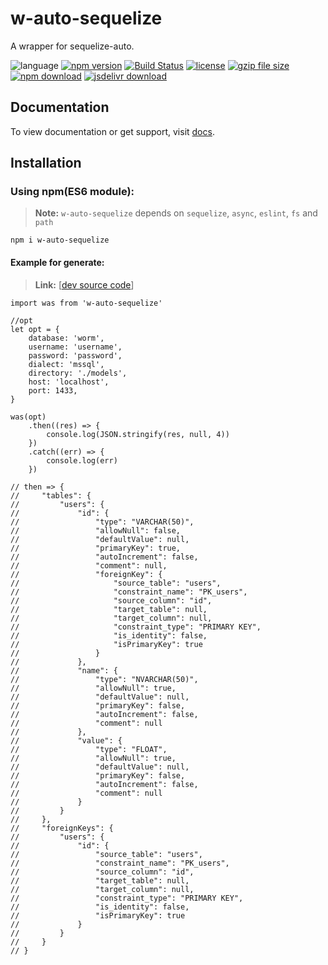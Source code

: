 # w-auto-sequelize
A wrapper for sequelize-auto.

![language](https://img.shields.io/badge/language-JavaScript-orange.svg) 
[![npm version](http://img.shields.io/npm/v/w-auto-sequelize.svg?style=flat)](https://npmjs.org/package/w-auto-sequelize) 
[![Build Status](https://travis-ci.org/yuda-lyu/w-auto-sequelize.svg?branch=master)](https://travis-ci.org/yuda-lyu/w-auto-sequelize) 
[![license](https://img.shields.io/npm/l/w-auto-sequelize.svg?style=flat)](https://npmjs.org/package/w-auto-sequelize) 
[![gzip file size](http://img.badgesize.io/yuda-lyu/w-auto-sequelize/master/dist/w-auto-sequelize.umd.js.svg?compression=gzip)](https://github.com/yuda-lyu/w-auto-sequelize)
[![npm download](https://img.shields.io/npm/dt/w-auto-sequelize.svg)](https://npmjs.org/package/w-auto-sequelize) 
[![jsdelivr download](https://img.shields.io/jsdelivr/npm/hm/w-auto-sequelize.svg)](https://www.jsdelivr.com/package/npm/w-auto-sequelize)

## Documentation
To view documentation or get support, visit [docs](https://yuda-lyu.github.io/w-auto-sequelize/WAutoSequelize.html).

## Installation
### Using npm(ES6 module):
> **Note:** `w-auto-sequelize` depends on `sequelize`, `async`, `eslint`, `fs` and `path`
```alias
npm i w-auto-sequelize
```
#### Example for generate:
> **Link:** [[dev source code](https://github.com/yuda-lyu/w-auto-sequelize/blob/master/g.mjs)]
```alias
import was from 'w-auto-sequelize'

//opt
let opt = {
    database: 'worm',
    username: 'username',
    password: 'password',
    dialect: 'mssql',
    directory: './models',
    host: 'localhost',
    port: 1433,
}

was(opt)
    .then((res) => {
        console.log(JSON.stringify(res, null, 4))
    })
    .catch((err) => {
        console.log(err)
    })

// then => {
//     "tables": {
//         "users": {
//             "id": {
//                 "type": "VARCHAR(50)",
//                 "allowNull": false,
//                 "defaultValue": null,
//                 "primaryKey": true,
//                 "autoIncrement": false,
//                 "comment": null,
//                 "foreignKey": {
//                     "source_table": "users",
//                     "constraint_name": "PK_users",
//                     "source_column": "id",
//                     "target_table": null,
//                     "target_column": null,
//                     "constraint_type": "PRIMARY KEY",
//                     "is_identity": false,
//                     "isPrimaryKey": true
//                 }
//             },
//             "name": {
//                 "type": "NVARCHAR(50)",
//                 "allowNull": true,
//                 "defaultValue": null,
//                 "primaryKey": false,
//                 "autoIncrement": false,
//                 "comment": null
//             },
//             "value": {
//                 "type": "FLOAT",
//                 "allowNull": true,
//                 "defaultValue": null,
//                 "primaryKey": false,
//                 "autoIncrement": false,
//                 "comment": null
//             }
//         }
//     },
//     "foreignKeys": {
//         "users": {
//             "id": {
//                 "source_table": "users",
//                 "constraint_name": "PK_users",
//                 "source_column": "id",
//                 "target_table": null,
//                 "target_column": null,
//                 "constraint_type": "PRIMARY KEY",
//                 "is_identity": false,
//                 "isPrimaryKey": true
//             }
//         }
//     }
// }
```